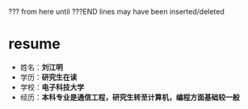 ??? from here until ???END lines may have been inserted/deleted
# resume

+  姓名：**刘江明**
+  学历：**研究生在读**
+  学校：**电子科技大学**
+  经历：**本科专业是通信工程，研究生转至计算机，编程方面基础较一般**
